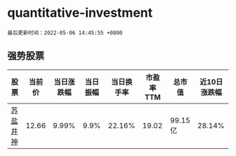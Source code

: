 # quantitative-investment

`最后更新时间：2022-05-06 14:45:55 +0800`

## 强势股票

|股票|当前价|当日涨跌幅|当日振幅|当日换手率|市盈率TTM|总市值|近10日涨跌幅|
|----|----|----|----|----|----|----|----|
|[苏盐井神](https://xueqiu.com/S/SH603299)|12.66|9.99%|9.9%|22.16%|19.02|99.15亿|28.14%|
